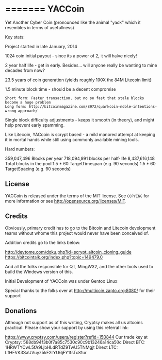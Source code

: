 =======
YACCoin
=======

Yet Another Cyber Coin (pronounced like the animal "yack" which it resembles in terms of usefullness)

Key stats:

Project started in late January, 2014

1024 coin initial payout - since its a power of 2, it will halve nicely! 

2 year half life - get in early.  Besides... will anyone really be wanting to mine decades from now?

23.5 years of coin generation (yields roughly 100X the 84M Litecoin limit)

1.5 minute block time - should be a decent compromise

    Short form: Faster transaction, but no so fast that stale blocks become a huge problem 
    Long form: http://bitcoinmagazine.com/8972/quarkcoin-noble-intentions-wrong-approach/ 

Single block difficulty adjustments - keeps it smooth (in theory), and might help prevent early spamming.
    
Like Litecoin, YACcoin is scrypt based - a mild manored attempt at keeping it in mortal hands while still using commonly available mining tools.

Hard numbers:

359,047,496	Blocks per year
718,094,991	blocks per half-life
8,437,616,148	Total blocks in the pool
1.5 * 60	TargetTimespan (e.g. 90 seconds)
1.5 * 60	TargetSpacing (e.g. 90 seconds)

License
-------

YACCoin is released under the terms of the MIT license. See `COPYING` for more
information or see http://opensource.org/licenses/MIT.


Credits
--------

Obviously, primary credit has to go to the Bitcoin and Litecoin development teams without whome this project would never have been conceived of.

Addition credits go to the links below:

http://devtome.com/doku.php?id=scrypt_altcoin_cloning_guide
https://bitcointalk.org/index.php?topic=149479.0

And all the folks responsible for QT, MingW32, and the other tools used to build the Windows version of this.

Initial Development of YACCoin was under Gentoo Linux

Special thanks to the folks over at http://multicoin.zapto.org:8080/ for their support

Donations
----------

Although not support as of this writing, Cryptsy makes all us altcoins practical.  Please show your support by using this referral link:

https://www.cryptsy.com/users/register?refid=150844
Our trade key at Cryptsy:  588db94f3b0f7a85c7530c90c9b13246a14ca50c
Direct BTC: 1HRWTYCwL5fA9LjbHLdRTdZ9TwU5TNMgjt
Direct LTC: LfHFVK3SaUVuyz5kF2rYU6jFY1fsTc81ur
